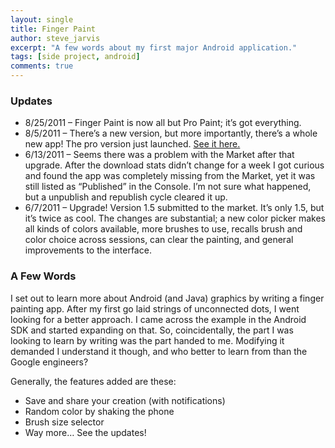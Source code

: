 ```yaml
---
layout: single
title: Finger Paint
author: steve_jarvis
excerpt: "A few words about my first major Android application."
tags: [side project, android]
comments: true
---
```


### Updates

* 8/25/2011 – Finger Paint is now all but Pro Paint; it’s got everything.
* 8/5/2011 – There’s a new version, but more importantly, there’s a whole new app! The pro version just launched. <a href="https://market.android.com/details?id=com.sajarvis.paint" target="_blank">See it here.</a>
* 6/13/2011 – Seems there was a problem with the Market after that upgrade. After the download stats didn’t change for a week I got curious and found the app was completely missing from the Market, yet it was still listed as “Published” in the Console. I’m not sure what happened, but a unpublish and republish cycle cleared it up.
* 6/7/2011 – Upgrade! Version 1.5 submitted to the market. It’s only 1.5, but it’s twice as cool. The changes are substantial; a new color picker makes all kinds of colors available, more brushes to use, recalls brush and color choice across sessions, can clear the painting, and general improvements to the interface.

### A Few Words

I set out to learn more about Android (and Java) graphics by writing a finger painting app. After my first go laid strings of unconnected dots, I went looking for a better approach. I came across the example in the Android SDK and started expanding on that. So, coincidentally, the part I was looking to learn by writing was the part handed to me. Modifying it demanded I understand it though, and who better to learn from than the Google engineers?

Generally, the features added are these:

* Save and share your creation (with notifications)
* Random color by shaking the phone
* Brush size selector
* Way more… See the updates!
